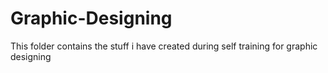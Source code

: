 # Graphic-Designing
This folder contains the stuff i have created during self training for graphic designing 
